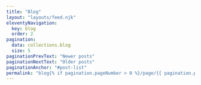 ```yaml
---
title: "Blog"
layout: "layouts/feed.njk"
eleventyNavigation:
  key: blog
  order: 2
pagination:
  data: collections.blog
  size: 5
paginationPrevText: "Newer posts"
paginationNextText: "Older posts"
paginationAnchor: "#post-list"
permalink: "blog{% if pagination.pageNumber > 0 %}/page/{{ pagination.pageNumber }}{% endif %}/index.html"
---
```

